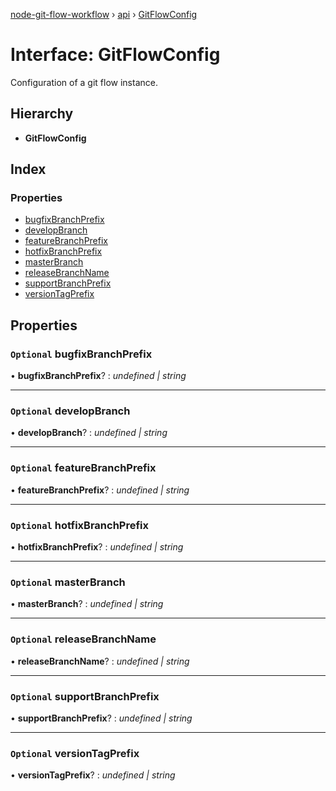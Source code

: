 [node-git-flow-workflow](../README.md) › [api](../modules/api.md) › [GitFlowConfig](api.gitflowconfig.md)

# Interface: GitFlowConfig

Configuration of a git flow instance.

## Hierarchy

* **GitFlowConfig**

## Index

### Properties

* [bugfixBranchPrefix](api.gitflowconfig.md#optional-bugfixbranchprefix)
* [developBranch](api.gitflowconfig.md#optional-developbranch)
* [featureBranchPrefix](api.gitflowconfig.md#optional-featurebranchprefix)
* [hotfixBranchPrefix](api.gitflowconfig.md#optional-hotfixbranchprefix)
* [masterBranch](api.gitflowconfig.md#optional-masterbranch)
* [releaseBranchName](api.gitflowconfig.md#optional-releasebranchname)
* [supportBranchPrefix](api.gitflowconfig.md#optional-supportbranchprefix)
* [versionTagPrefix](api.gitflowconfig.md#optional-versiontagprefix)

## Properties

### `Optional` bugfixBranchPrefix

• **bugfixBranchPrefix**? : *undefined | string*

___

### `Optional` developBranch

• **developBranch**? : *undefined | string*

___

### `Optional` featureBranchPrefix

• **featureBranchPrefix**? : *undefined | string*

___

### `Optional` hotfixBranchPrefix

• **hotfixBranchPrefix**? : *undefined | string*

___

### `Optional` masterBranch

• **masterBranch**? : *undefined | string*

___

### `Optional` releaseBranchName

• **releaseBranchName**? : *undefined | string*

___

### `Optional` supportBranchPrefix

• **supportBranchPrefix**? : *undefined | string*

___

### `Optional` versionTagPrefix

• **versionTagPrefix**? : *undefined | string*
